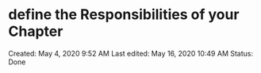 # define the Responsibilities of your Chapter

Created: May 4, 2020 9:52 AM
Last edited: May 16, 2020 10:49 AM
Status: Done